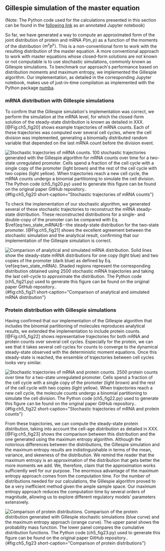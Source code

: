 ## Gillespie simulation of the master equation 

(Note: The Python code used for the calculations presented in this section can
be found in the [following
link](https://www.rpgroup.caltech.edu//chann_cap/software/gillespie_simulation.html)
as an annotated Jupyter notebook)

So far, we have generated a way to compute an approximated form of the joint
distribution of protein and mRNA $P(m, p)$ as a function of the moments of the
distribution $\left\langle m^x p^y \right\rangle$. This is a non-conventional
form to work with the resulting distribution of the master equation. A more
conventional approach to work with master equations whose closed-form solutions
are not known or not computable is to use stochastic simulations, commonly known
as Gillespie simulations. To benchmark our approach's performance based on
distribution moments and maximum entropy, we implemented the Gillespie
algorithm. Our implementation, as detailed in the corresponding Jupyter
notebook, makes use of just-in-time compilation as implemented with the Python
package [numba](http://numba.pydata.org).

### mRNA distribution with Gillespie simulations

To confirm that the Gillespie simulation's implementation was correct, we
perform the simulation at the mRNA level, for which the closed-form solution of
the steady-state distribution is known as detailed in XXX. [@Fig:ch5_fig20]
shows example trajectories of mRNA counts. Each of these trajectories was
computed over several cell cycles, where the cell division was implemented,
generating a binomially distributed random variable that depended on the last
mRNA count before the division event.

![**Stochastic trajectories of mRNA counts.** 100 stochastic trajectories
generated with the Gillespie algorithm for mRNA counts over time for a two-state
unregulated promoter. Cells spend a fraction of the cell cycle with a single
copy of the promoter (light brown) and the rest of the cell cycle with two
copies (light yellow). When trajectories reach a new cell cycle, the mRNA counts
undergo a binomial partitioning to simulate the cell division. The Python code
[(`ch5_fig20.py`)](https://github.com/RPGroup-PBoC/chann_cap/blob/master/src/figs/figS20.py)
used to generate this figure can be found on the original paper [GitHub
repository.](https://github.com/RPGroup-PBoC/chann_cap).](ch5_fig20){#fig:ch5_fig20
short-caption="Stochastic trajectories of mRNA counts"}

To check the implementation of our stochastic algorithm, we generated several of
these stochastic trajectories to reconstruct the mRNA steady-state distribution.
These reconstructed distributions for a single- and double-copy of the promoter
can be compared with Eq. $\ref{eq:two_state_mRNA}$--the steady-state
distribution for the two-state promoter. [@Fig:ch5_fig21] shows the excellent
agreement between the stochastic simulation and the analytical result,
confirming that our implementation of the Gillespie simulation is correct.

![**Comparison of analytical and simulated mRNA distribution.** Solid lines show
the steady-state mRNA distributions for one copy (light blue) and two copies of
the promoter (dark blue) as defined by Eq. $\ref{eq:two_state_mRNA}$. Shaded
regions represent the corresponding distribution obtained using 2500 stochastic
mRNA trajectories and taking the last cell-cycle to approximate the
distribution. The Python code
[(`ch5_fig21.py`)](https://github.com/RPGroup-PBoC/chann_cap/blob/master/src/figs/figS21.py)
used to generate this figure can be found on the original paper [GitHub
repository.](https://github.com/RPGroup-PBoC/chann_cap).](ch5_fig21){#fig:ch5_fig21
short-caption="Comparison of analytical and simulated mRNA distribution"}

### Protein distribution with Gillespie simulations

Having confirmed that our implementation of the Gillespie algorithm that
includes the binomial partitioning of molecules reproduces analytical results,
we extended the implementation to include protein counts. [@Fig:ch5_fig22] shows
representative trajectories for both mRNA and protein counts over several cell
cycles. Especially for the protein, we can see that it takes several cell cycles
for counts to converge to the dynamical steady-state observed with the
deterministic moment equations. Once this steady-state is reached, the ensemble
of trajectories between cell cycles looks very similar.

![**Stochastic trajectories of mRNA and protein counts.** 2500 protein counts
over time for a two-state unregulated promoter. Cells spend a fraction of the
cell cycle with a single copy of the promoter (light brown) and the rest of the
cell cycle with two copies (light yellow). When trajectories reach a new cell
cycle, the molecule counts undergo a binomial partitioning to simulate the cell
division. The Python code
[(`ch5_fig22.py`)](https://github.com/RPGroup-PBoC/chann_cap/blob/master/src/figs/figS22.py)
used to generate this figure can be found on the original paper [GitHub
repository.](https://github.com/RPGroup-PBoC/chann_cap).](ch5_fig22){#fig:ch5_fig22
short-caption="Stochastic trajectories of mRNA and protein counts"}

From these trajectories, we can compute the steady-state protein distribution,
taking into account the cell-age distribution as detailed in XXX.
[@Fig:ch5_fig23] shows the comparison between this distribution and the one
generated using the maximum entropy algorithm. Although the notorious
differences between the distributions, the Gillespie simulation and the maximum
entropy results are indistinguishable in terms of the mean, variance, and
skewness of the distribution. We remind the reader that the maximum entropy is
an approximation of the distribution that gets better the more moments we add.
We, therefore, claim that the approximation works sufficiently well for our
purpose. The enormous advantage of the maximum entropy approach comes from the
computation time. For the number of distributions needed for our calculations,
the Gillespie algorithm proved to be a very inefficient method given the ample
sample space. Our maximum entropy approach reduces the computation time by
several orders of magnitude, allowing us to explore different regulatory models'
parameters extensively.

![**Comparison of protein distributions.** Comparison of the protein
distribution generated with Gillespie stochastic simulations (blue curve) and
the maximum entropy approach (orange curve). The upper panel shows the
probability mass function. The lower panel compares the cumulative distribution
functions. The Python code
[(`ch5_fig23.py`)](https://github.com/RPGroup-PBoC/chann_cap/blob/master/src/figs/figS23.py)
used to generate this figure can be found on the original paper [GitHub
repository.](https://github.com/RPGroup-PBoC/chann_cap).](ch5_fig23){#fig:ch5_fig23
short-caption="Comparison of protein distributions"}
